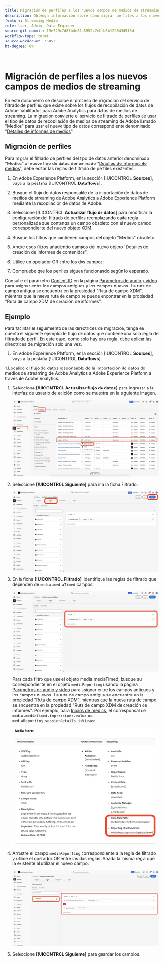 ```yaml
---
title: Migración de perfiles a los nuevos campos de medios de streaming
description: Obtenga información sobre cómo migrar perfiles a los nuevos campos de medios de streaming
feature: Streaming Media
role: User, Admin, Data Engineer
source-git-commit: 19e729c7d87b4e81b6952c7ebcb8b122043d516d
workflow-type: tm+mt
source-wordcount: '505'
ht-degree: 0%

---
```


# Migración de perfiles a los nuevos campos de medios de streaming

En este documento se describe el proceso de migración del servicio de filtrado de perfiles que existe sobre los flujos de recopilación de datos de Adobe habilitados para Adobe Analytics para datos de medios de streaming. La migración convierte el servicio de filtrado de perfiles de usar el tipo de datos de recopilación de medios de streaming de Adobe llamado &quot;Medios&quot; para usar el nuevo tipo de datos correspondiente denominado &quot;[Detalles de informes de medios](https://experienceleague.adobe.com/en/docs/experience-platform/xdm/data-types/media-reporting-details)&quot;.

## Migración de perfiles

Para migrar el filtrado de perfiles del tipo de datos anterior denominado &quot;Medios&quot; al nuevo tipo de datos denominado &quot;[Detalles de informes de medios](https://experienceleague.adobe.com/en/docs/experience-platform/xdm/data-types/media-reporting-details)&quot;, debe editar las reglas de filtrado de perfiles existentes:

1. En Adobe Experience Platform, en la sección [!UICONTROL **Sources**], vaya a la pestaña [!UICONTROL **Dataflows**].

1. Busque el flujo de datos responsable de la importación de datos de medios de streaming de Adobe Analytics a Adobe Experience Platform mediante la recopilación de datos de Adobe.

1. Seleccione [!UICONTROL **Actualizar flujo de datos**] para modificar la configuración del filtrado de perfiles reemplazando cada regla personalizada que contenga un campo obsoleto con el nuevo campo correspondiente del nuevo objeto XDM.

1. Busque los filtros que contienen campos del objeto &quot;Medios&quot; obsoleto.

1. Anexe esos filtros añadiendo campos del nuevo objeto &quot;Detalles de creación de informes de contenidos&quot;.

1. Utilice un operador OR entre los dos campos;

1. Compruebe que los perfiles siguen funcionando según lo esperado.

Consulte el parámetro [Content ID](https://experienceleague.adobe.com/en/docs/media-analytics/using/implementation/variables/audio-video-parameters#content-id) en la página [Parámetros de audio y vídeo](https://experienceleague.adobe.com/es/docs/media-analytics/using/implementation/variables/audio-video-parameters) para asignar entre los campos antiguos y los campos nuevos. La ruta de campo antigua se encuentra en la propiedad &quot;Ruta de campo XDM&quot;, mientras que la nueva ruta de campo se puede encontrar en la propiedad &quot;Ruta de campo XDM de creación de informes&quot;.

## Ejemplo

Para facilitar el seguimiento de las directrices de migración, tenga en cuenta el siguiente ejemplo de flujo de datos que contiene una sola regla de filtrado de perfil. En este caso, como solo hay una regla, debe aplicar las directrices de migración solo una vez.

1. En Adobe Experience Platform, en la sección [!UICONTROL **Sources**], vaya a la pestaña [!UICONTROL **Dataflows**].

1.Localice el flujo de datos responsable de la importación de datos de medios de streaming de Adobe Analytics a Adobe Experience Platform a través de Adobe Analytics.

1. Seleccione **[!UICONTROL Actualizar flujo de datos]** para ingresar a la interfaz de usuario de edición como se muestra en la siguiente imagen.

   ![Perfil de flujo de datos de AEP](assets/aep-dataflow-profile.jpeg)

1. Seleccione **[!UICONTROL Siguiente]** para ir a la ficha Filtrado.

   ![Ficha de filtro de flujo de datos AEP](assets/aep-dataflow-filtering-profile.jpeg)

1. En la ficha **[!UICONTROL Filtrado]**, identifique las reglas de filtrado que dependen de `media.mediaTimed` campos.

   ![Reglas de filtro de flujo de datos de AEP](assets/dataflow-filtering-rules-profile.jpeg)


   Para cada filtro que use el objeto media.mediaTimed, busque su correspondiente en el objeto `mediaReporting` usando la página [Parámetros de audio y vídeo](https://experienceleague.adobe.com/es/docs/media-analytics/using/implementation/variables/audio-video-parameters) para asignar entre los campos antiguos y los campos nuevos. La ruta de campo antigua se encuentra en la propiedad &quot;Ruta de campo XDM&quot;, mientras que la nueva ruta de campo se encuentra en la propiedad &quot;Ruta de campo XDM de creación de informes&quot;. Por ejemplo, para [Inicios de medios](https://experienceleague.adobe.com/en/docs/media-analytics/using/implementation/variables/audio-video-parameters#media-starts), el corresponsal de `media.mediaTimed.impressions.value` es `mediaReporting.sessionDetails.isViewed`.

   ![Campos XDM nuevos y antiguos](assets/xdm-fields-new-and-old.jpeg)

1. Arrastre el campo `mediaReporting` correspondiente a la regla de filtrado y utilice el operador OR entre las dos reglas. Añada la misma regla que la existente al utilizar el nuevo campo.

   ![Agregar reglas de filtro](assets/add-filter-rules.jpeg)

1. Seleccione **[!UICONTROL Siguiente]** para guardar los cambios.
